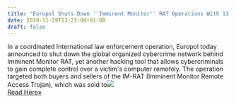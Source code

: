 ```yaml
---
title: 'Europol Shuts Down ''Imminent Monitor'' RAT Operations With 13 Arrests'
date: 2019-11-29T13:23:00+01:00
draft: false
---
```


In a coordinated International law enforcement operation, Europol today announced to shut down the global organized cybercrime network behind Imminent Monitor RAT, yet another hacking tool that allows cybercriminals to gain complete control over a victim's computer remotely. The operation targeted both buyers and sellers of the IM-RAT (Imminent Monitor Remote Access Trojan), which was sold to![](http://feeds.feedburner.com/~r/TheHackersNews/~4/0SX47yoknMs)  
[Read Here»](https://thehackernews.com/2019/11/europol-imminent-monitor-rat.html)